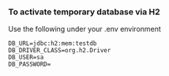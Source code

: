 

### To activate temporary database via H2

Use the following under your .env environment
```
DB_URL=jdbc:h2:mem:testdb
DB_DRIVER_CLASS=org.h2.Driver
DB_USER=sa
DB_PASSWORD=
```